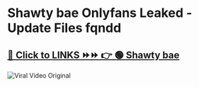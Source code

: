 
 # Shawty bae Onlyfans Leaked - Update Files fqndd

## <h2><a href="https://clipsfans.com/Shawty_bae&ref=git">🔗 Click to LINKS ⏩⏩ 👉 🟢 Shawty bae </a></h2>

<a href="https://clipsfans.com/Shawty_bae&ref=git" rel="nofollow" data-target="animated-image.originalLink"><img src="https://i.ibb.co.com/xMMVF88/686577567.gif" alt="Viral Video Original" style="max-width: 100%; display: inline-block;" data-target="animated-image.originalImage"></a>

